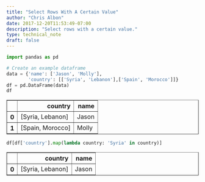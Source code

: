 ```yaml
---
title: "Select Rows With A Certain Value"
author: "Chris Albon"
date: 2017-12-20T11:53:49-07:00
description: "Select rows with a certain value."
type: technical_note
draft: false
---
```


```python
import pandas as pd
```


```python
# Create an example dataframe
data = {'name': ['Jason', 'Molly'], 
        'country': [['Syria', 'Lebanon'],['Spain', 'Morocco']]}
df = pd.DataFrame(data)
df
```




<div>
<table border="1" class="dataframe">
  <thead>
    <tr style="text-align: right;">
      <th></th>
      <th>country</th>
      <th>name</th>
    </tr>
  </thead>
  <tbody>
    <tr>
      <th>0</th>
      <td>[Syria, Lebanon]</td>
      <td>Jason</td>
    </tr>
    <tr>
      <th>1</th>
      <td>[Spain, Morocco]</td>
      <td>Molly</td>
    </tr>
  </tbody>
</table>
</div>




```python
df[df['country'].map(lambda country: 'Syria' in country)]
```




<div>
<table border="1" class="dataframe">
  <thead>
    <tr style="text-align: right;">
      <th></th>
      <th>country</th>
      <th>name</th>
    </tr>
  </thead>
  <tbody>
    <tr>
      <th>0</th>
      <td>[Syria, Lebanon]</td>
      <td>Jason</td>
    </tr>
  </tbody>
</table>
</div>


